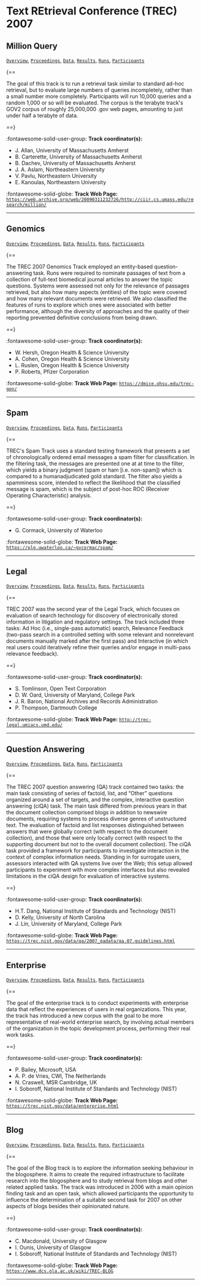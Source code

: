 # Text REtrieval Conference (TREC) 2007 

## Million Query

[`Overview`](./million-query/overview.md), [`Proceedings`](./million-query/proceedings.md), [`Data`](./million-query/data.md), [`Results`](./million-query/results.md), [`Runs`](./million-query/runs.md), [`Participants`](./million-query/participants.md)

{==

The goal of this track is to run a retrieval task similar to standard ad-hoc retrieval, but to evaluate large numbers of queries incompletely, rather than a small number more completely.   Participants will run 10,000 queries and a random 1,000 or so will be evaluated. The corpus is the terabyte track's GOV2 corpus of roughly 25,000,000 .gov web pages, amounting to just under half a terabyte of data.

==}

:fontawesome-solid-user-group: **Track coordinator(s):**

- J. Allan, University of Massachusetts Amherst 
- B. Carterette, University of Massachusetts Amherst 
- B. Dachev, University of Massachusetts Amherst 
- J. A. Aslam, Northeastern University 
- V. Pavlu, Northeastern University 
- E. Kanoulas, Northeastern University 


:fontawesome-solid-globe: **Track Web Page:** [`https://web.archive.org/web/20090311232726/http://ciir.cs.umass.edu/research/million/`](https://web.archive.org/web/20090311232726/http://ciir.cs.umass.edu/research/million/) 

---

## Genomics

[`Overview`](./genomics/overview.md), [`Proceedings`](./genomics/proceedings.md), [`Data`](./genomics/data.md), [`Results`](./genomics/results.md), [`Runs`](./genomics/runs.md), [`Participants`](./genomics/participants.md)

{==

The TREC 2007 Genomics Track employed an entity-based question-answering task. Runs were required to nominate passages of text from a collection of full-text biomedical journal articles to answer the topic questions. Systems were assessed not only for the relevance of passages retrieved, but also how many aspects (entities) of the topic were covered and how many relevant documents were retrieved. We also classified the features of runs to explore which ones were associated with better performance, although the diversity of approaches and the quality of their reporting prevented definitive conclusions from being drawn.

==}

:fontawesome-solid-user-group: **Track coordinator(s):**

- W. Hersh, Oregon Health & Science University 
- A. Cohen, Oregon Health & Science University 
- L. Ruslen, Oregon Health & Science University 
- P. Roberts, Pfizer Corporation 


:fontawesome-solid-globe: **Track Web Page:** [`https://dmice.ohsu.edu/trec-gen/`](https://dmice.ohsu.edu/trec-gen/) 

---

## Spam

[`Overview`](./spam/overview.md), [`Proceedings`](./spam/proceedings.md), [`Data`](./spam/data.md), [`Runs`](./spam/runs.md), [`Participants`](./spam/participants.md)

{==

TREC's Spam Track uses a standard testing framework that presents a set of chronologically ordered email messages a spam filter for classification. In the filtering task, the messages are presented one at at time to the filter, which yields a binary judgment (spam or ham [i.e. non-spam]) which is compared to a humanadjudicated gold standard. The filter also yields a spamminess score, intended to reflect the likelihood that the classified message is spam, which is the subject of post-hoc ROC (Receiver Operating Characteristic) analysis. 

==}

:fontawesome-solid-user-group: **Track coordinator(s):**

- G. Cormack, University of Waterloo 


:fontawesome-solid-globe: **Track Web Page:** [`https://plg.uwaterloo.ca/~gvcormac/spam/`](https://plg.uwaterloo.ca/~gvcormac/spam/) 

---

## Legal

[`Overview`](./legal/overview.md), [`Proceedings`](./legal/proceedings.md), [`Data`](./legal/data.md), [`Results`](./legal/results.md), [`Runs`](./legal/runs.md), [`Participants`](./legal/participants.md)

{==

TREC 2007 was the second year of the Legal Track, which focuses on evaluation of search technology for discovery of electronically stored information in litigation and regulatory settings. The track included three tasks: Ad Hoc (i.e., single-pass automatic) search, Relevance Feedback (two-pass search in a controlled setting with some relevant and nonrelevant documents manually marked after the first pass) and Interactive (in which real users could iteratively refine their queries and/or engage in multi-pass relevance feedback).

==}

:fontawesome-solid-user-group: **Track coordinator(s):**

- S. Tomlinson, Open Text Corporation 
- D. W. Oard, University of Maryland, College Park 
- J. R. Baron, National Archives and Records Administration 
- P. Thompson, Dartmouth College 


:fontawesome-solid-globe: **Track Web Page:** [`http://trec-legal.umiacs.umd.edu/`](http://trec-legal.umiacs.umd.edu/) 

---

## Question Answering

[`Overview`](./qa/overview.md), [`Proceedings`](./qa/proceedings.md), [`Data`](./qa/data.md), [`Runs`](./qa/runs.md), [`Participants`](./qa/participants.md)

{==

The TREC 2007 question answering (QA) track contained two tasks: the main task consisting of series of factoid, list, and “Other” questions organized around a set of targets, and the complex, interactive question answering (ciQA) task. The main task differed from previous years in that the document collection comprised blogs in addition to newswire documents, requiring systems to process diverse genres of unstructured text. The evaluation of factoid and list responses distinguished between answers that were globally correct (with respect to the document collection), and those that were only locally correct (with respect to the supporting document but not to the overall document collection). The ciQA task provided a framework for participants to investigate interaction in the context of complex information needs. Standing in for surrogate users, assessors interacted with QA systems live over the Web; this setup allowed participants to experiment with more complex interfaces but also revealed limitations in the ciQA design for evaluation of interactive systems.

==}

:fontawesome-solid-user-group: **Track coordinator(s):**

- H.T. Dang, National Institute of Standards and Technology (NIST) 
- D. Kelly, University of North Carolina 
- J. Lin, University of Maryland, College Park 


:fontawesome-solid-globe: **Track Web Page:** [`https://trec.nist.gov/data/qa/2007_qadata/qa.07.guidelines.html`](https://trec.nist.gov/data/qa/2007_qadata/qa.07.guidelines.html) 

---

## Enterprise

[`Overview`](./enterprise/overview.md), [`Proceedings`](./enterprise/proceedings.md), [`Data`](./enterprise/data.md), [`Results`](./enterprise/results.md), [`Runs`](./enterprise/runs.md), [`Participants`](./enterprise/participants.md)

{==

The goal of the enterprise track is to conduct experiments with enterprise data that reflect the experiences of users in real organizations. This year, the track has introduced a new corpus with the goal to be more representative of real-world enterprise search, by involving actual members of the organization in the topic development process, performing their real work tasks.

==}

:fontawesome-solid-user-group: **Track coordinator(s):**

- P. Bailey, Microsoft, USA 
- A. P. de Vries, CWI, The Netherlands 
- N. Craswell, MSR Cambridge, UK 
- I. Soboroff, National Institute of Standards and Technology (NIST) 


:fontawesome-solid-globe: **Track Web Page:** [`https://trec.nist.gov/data/enterprise.html`](https://trec.nist.gov/data/enterprise.html) 

---

## Blog

[`Overview`](./blog/overview.md), [`Proceedings`](./blog/proceedings.md), [`Data`](./blog/data.md), [`Results`](./blog/results.md), [`Runs`](./blog/runs.md), [`Participants`](./blog/participants.md)

{==

The goal of the Blog track is to explore the information seeking behaviour in the blogosphere. It aims to create the required infrastructure to facilitate research into the blogosphere and to study retrieval from blogs and other related applied tasks. The track was introduced in 2006 with a main opinion finding task and an open task, which allowed participants the opportunity to influence the determination of a suitable second task for 2007 on other aspects of blogs besides their opinionated nature.

==}

:fontawesome-solid-user-group: **Track coordinator(s):**

- C. Macdonald, University of Glasgow 
- I. Ounis, University of Glasgow 
- I. Soboroff, National Institute of Standards and Technology (NIST) 


:fontawesome-solid-globe: **Track Web Page:** [`https://www.dcs.gla.ac.uk/wiki/TREC-BLOG`](https://www.dcs.gla.ac.uk/wiki/TREC-BLOG) 

---

